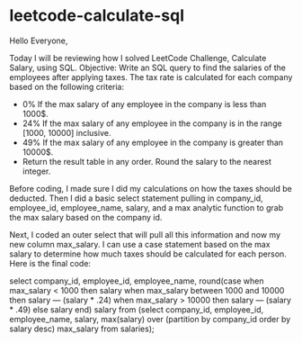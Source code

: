 # leetcode-calculate-sql

Hello Everyone,

Today I will be reviewing how I solved LeetCode Challenge, Calculate Salary, using SQL.
Objective: Write an SQL query to find the salaries of the employees after applying taxes.
The tax rate is calculated for each company based on the following criteria:

* 0% If the max salary of any employee in the company is less than 1000$.
* 24% If the max salary of any employee in the company is in the range [1000, 10000] inclusive.
* 49% If the max salary of any employee in the company is greater than 10000$.
* Return the result table in any order. Round the salary to the nearest integer.


Before coding, I made sure I did my calculations on how the taxes should be deducted. Then I did a basic select statement pulling in company_id, employee_id, employee_name, salary, and a max analytic function to grab the max salary based on the company id.

Next, I coded an outer select that will pull all this information and now my new column max_salary.
I can use a case statement based on the max salary to determine how much taxes should be calculated for each person.
Here is the final code:

<snippet>
select company_id,
    employee_id,
    employee_name,
    round(case when max_salary < 1000 then salary 
    when max_salary between 1000 and 10000 then salary — (salary * .24)
    when max_salary > 10000 then salary — (salary * .49) else salary
    end) salary
from 
(select 
    company_id,
    employee_id,
    employee_name,
    salary,
    max(salary) over (partition by company_id order by salary desc) max_salary
from salaries);
</snippet>